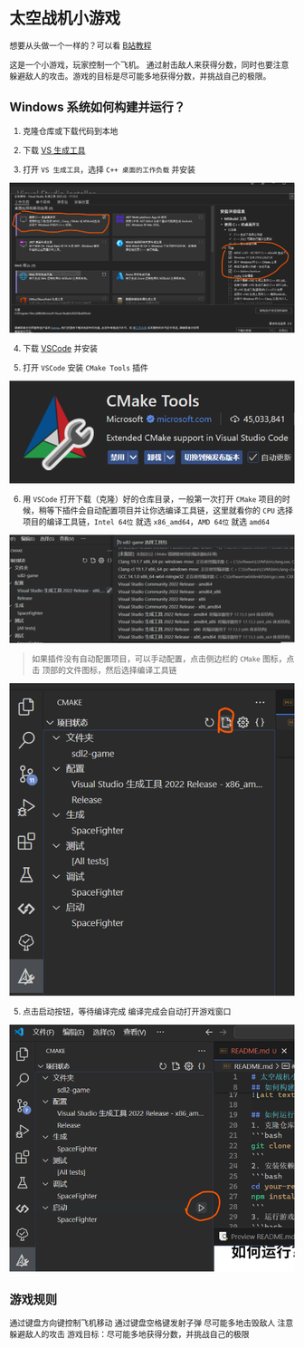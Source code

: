 # 太空战机小游戏

想要从头做一个一样的？可以看 [B站教程](https://www.bilibili.com/video/BV1wSCFYQEyc) 

这是一个小游戏，玩家控制一个飞机。
通过射击敌人来获得分数，同时也要注意躲避敌人的攻击。游戏的目标是尽可能多地获得分数，并挑战自己的极限。

## Windows 系统如何构建并运行？
1. 克隆仓库或下载代码到本地

2. 下载 [VS 生成工具](https://visualstudio.microsoft.com/zh-hans/visual-cpp-build-tools/)

3. 打开 `VS 生成工具`，选择 `C++ 桌面的工作负载` 并安装

![alt text](/assets/readme/image4.png)

4.  下载 [VSCode](https://code.visualstudio.com/) 并安装

5. 打开 `VSCode` 安装 `CMake Tools` 插件

![alt text](/assets/readme/image.png)

6. 用 `VSCode` 打开下载（克隆）好的仓库目录，一般第一次打开 `CMake` 项目的时候，稍等下插件会自动配置项目并让你选编译工具链，这里就看你的 `CPU` 选择项目的编译工具链，`Intel 64位` 就选 `x86_amd64`，`AMD 64位` 就选 `amd64`

![alt text](/assets/readme/image2.png)

> 如果插件没有自动配置项目，可以手动配置，点击侧边栏的 `CMake` 图标，点击 顶部的文件图标，然后选择编译工具链

![alt text](/assets/readme/image5.png)

5. 点击启动按钮，等待编译完成 编译完成会自动打开游戏窗口

![alt text](/assets/readme/image3.png) 

## 游戏规则

通过键盘方向键控制飞机移动
通过键盘空格键发射子弹
尽可能多地击毁敌人
注意躲避敌人的攻击
游戏目标：尽可能多地获得分数，并挑战自己的极限
